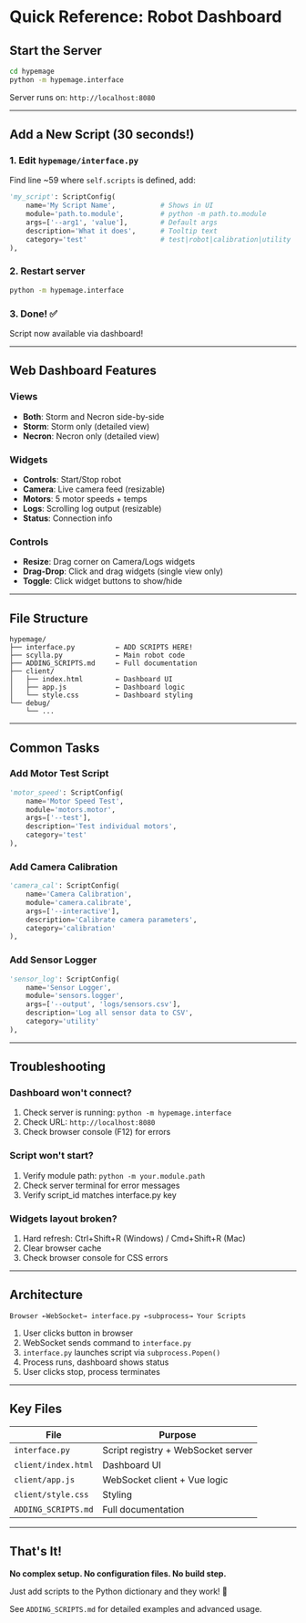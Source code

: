 # Quick Reference: Robot Dashboard

## Start the Server

```bash
cd hypemage
python -m hypemage.interface
```

Server runs on: `http://localhost:8080`

---

## Add a New Script (30 seconds!)

### 1. Edit `hypemage/interface.py`

Find line ~59 where `self.scripts` is defined, add:

```python
'my_script': ScriptConfig(
    name='My Script Name',           # Shows in UI
    module='path.to.module',         # python -m path.to.module
    args=['--arg1', 'value'],        # Default args
    description='What it does',      # Tooltip text
    category='test'                  # test|robot|calibration|utility
),
```

### 2. Restart server

```bash
python -m hypemage.interface
```

### 3. Done! ✅

Script now available via dashboard!

---

## Web Dashboard Features

### Views
- **Both**: Storm and Necron side-by-side
- **Storm**: Storm only (detailed view)
- **Necron**: Necron only (detailed view)

### Widgets
- **Controls**: Start/Stop robot
- **Camera**: Live camera feed (resizable)
- **Motors**: 5 motor speeds + temps
- **Logs**: Scrolling log output (resizable)
- **Status**: Connection info

### Controls
- **Resize**: Drag corner on Camera/Logs widgets
- **Drag-Drop**: Click and drag widgets (single view only)
- **Toggle**: Click widget buttons to show/hide

---

## File Structure

```
hypemage/
├── interface.py          ← ADD SCRIPTS HERE!
├── scylla.py             ← Main robot code
├── ADDING_SCRIPTS.md     ← Full documentation
├── client/
│   ├── index.html        ← Dashboard UI
│   ├── app.js            ← Dashboard logic
│   └── style.css         ← Dashboard styling
└── debug/
    └── ...
```

---

## Common Tasks

### Add Motor Test Script

```python
'motor_speed': ScriptConfig(
    name='Motor Speed Test',
    module='motors.motor',
    args=['--test'],
    description='Test individual motors',
    category='test'
),
```

### Add Camera Calibration

```python
'camera_cal': ScriptConfig(
    name='Camera Calibration',
    module='camera.calibrate',
    args=['--interactive'],
    description='Calibrate camera parameters',
    category='calibration'
),
```

### Add Sensor Logger

```python
'sensor_log': ScriptConfig(
    name='Sensor Logger',
    module='sensors.logger',
    args=['--output', 'logs/sensors.csv'],
    description='Log all sensor data to CSV',
    category='utility'
),
```

---

## Troubleshooting

### Dashboard won't connect?
1. Check server is running: `python -m hypemage.interface`
2. Check URL: `http://localhost:8080`
3. Check browser console (F12) for errors

### Script won't start?
1. Verify module path: `python -m your.module.path`
2. Check server terminal for error messages
3. Verify script_id matches interface.py key

### Widgets layout broken?
1. Hard refresh: Ctrl+Shift+R (Windows) / Cmd+Shift+R (Mac)
2. Clear browser cache
3. Check browser console for CSS errors

---

## Architecture

```
Browser ←WebSocket→ interface.py ←subprocess→ Your Scripts
```

1. User clicks button in browser
2. WebSocket sends command to `interface.py`
3. `interface.py` launches script via `subprocess.Popen()`
4. Process runs, dashboard shows status
5. User clicks stop, process terminates

---

## Key Files

| File | Purpose |
|------|---------|
| `interface.py` | Script registry + WebSocket server |
| `client/index.html` | Dashboard UI |
| `client/app.js` | WebSocket client + Vue logic |
| `client/style.css` | Styling |
| `ADDING_SCRIPTS.md` | Full documentation |

---

## That's It!

**No complex setup. No configuration files. No build step.**

Just add scripts to the Python dictionary and they work! 🎉

See `ADDING_SCRIPTS.md` for detailed examples and advanced usage.
